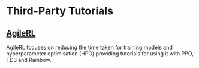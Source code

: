 

# Third-Party Tutorials

## [AgileRL](https://docs.agilerl.com/en/latest/tutorials/gymnasium/index.html)

AgileRL focuses on reducing the time taken for training models and hyperparameter optimisation (HPO) providing tutorials for using it with PPO, TD3 and Rainbow. 
